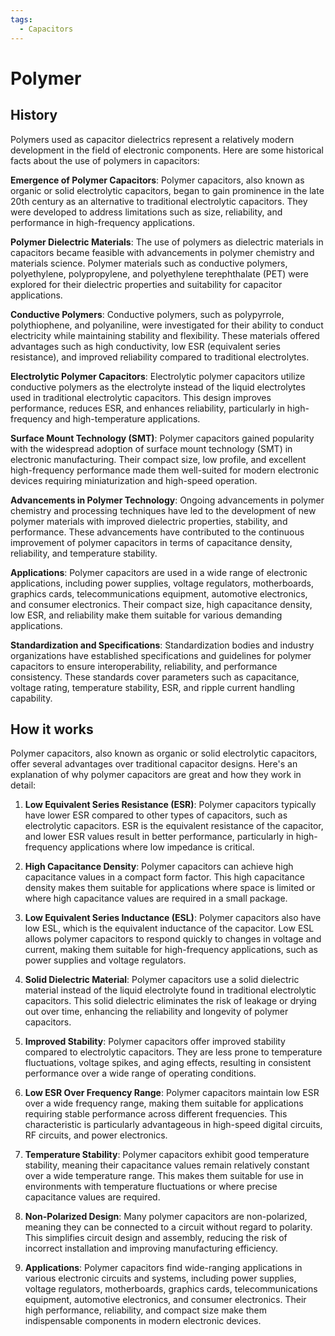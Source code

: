 ```yaml
---
tags:
  - Capacitors
---
```


<head>
    <meta charset="UTF-8">
    <meta name="viewport" content="width=device-width, initial-scale=1.0">
    <meta name="description" content="Welcome to ac-electricity! Here you will learn more about electricity, the different components used to make an electrical circuit as well as their features and use cases.">
    <meta name="keywords" content="alexis carbillet, carbillet, electricity, capacitors, conductors, diodes, electronic, energy source, hardware, home appliances, inductors, insulators, resistors, semi-conductors">
    <meta name="author" content="Alexis Carbillet ">
</head>

# Polymer

## History

Polymers used as capacitor dielectrics represent a relatively modern development in the field of electronic components. Here are some historical facts about the use of polymers in capacitors:

**Emergence of Polymer Capacitors**: Polymer capacitors, also known as organic or solid electrolytic capacitors, began to gain prominence in the late 20th century as an alternative to traditional electrolytic capacitors. They were developed to address limitations such as size, reliability, and performance in high-frequency applications.

**Polymer Dielectric Materials**: The use of polymers as dielectric materials in capacitors became feasible with advancements in polymer chemistry and materials science. Polymer materials such as conductive polymers, polyethylene, polypropylene, and polyethylene terephthalate (PET) were explored for their dielectric properties and suitability for capacitor applications.

**Conductive Polymers**: Conductive polymers, such as polypyrrole, polythiophene, and polyaniline, were investigated for their ability to conduct electricity while maintaining stability and flexibility. These materials offered advantages such as high conductivity, low ESR (equivalent series resistance), and improved reliability compared to traditional electrolytes.

**Electrolytic Polymer Capacitors**: Electrolytic polymer capacitors utilize conductive polymers as the electrolyte instead of the liquid electrolytes used in traditional electrolytic capacitors. This design improves performance, reduces ESR, and enhances reliability, particularly in high-frequency and high-temperature applications.

**Surface Mount Technology (SMT)**: Polymer capacitors gained popularity with the widespread adoption of surface mount technology (SMT) in electronic manufacturing. Their compact size, low profile, and excellent high-frequency performance made them well-suited for modern electronic devices requiring miniaturization and high-speed operation.

**Advancements in Polymer Technology**: Ongoing advancements in polymer chemistry and processing techniques have led to the development of new polymer materials with improved dielectric properties, stability, and performance. These advancements have contributed to the continuous improvement of polymer capacitors in terms of capacitance density, reliability, and temperature stability.

**Applications**: Polymer capacitors are used in a wide range of electronic applications, including power supplies, voltage regulators, motherboards, graphics cards, telecommunications equipment, automotive electronics, and consumer electronics. Their compact size, high capacitance density, low ESR, and reliability make them suitable for various demanding applications.

**Standardization and Specifications**: Standardization bodies and industry organizations have established specifications and guidelines for polymer capacitors to ensure interoperability, reliability, and performance consistency. These standards cover parameters such as capacitance, voltage rating, temperature stability, ESR, and ripple current handling capability.

## How it works

Polymer capacitors, also known as organic or solid electrolytic capacitors, offer several advantages over traditional capacitor designs. Here's an explanation of why polymer capacitors are great and how they work in detail:

1. **Low Equivalent Series Resistance (ESR)**: Polymer capacitors typically have lower ESR compared to other types of capacitors, such as electrolytic capacitors. ESR is the equivalent resistance of the capacitor, and lower ESR values result in better performance, particularly in high-frequency applications where low impedance is critical.

2. **High Capacitance Density**: Polymer capacitors can achieve high capacitance values in a compact form factor. This high capacitance density makes them suitable for applications where space is limited or where high capacitance values are required in a small package.

3. **Low Equivalent Series Inductance (ESL)**: Polymer capacitors also have low ESL, which is the equivalent inductance of the capacitor. Low ESL allows polymer capacitors to respond quickly to changes in voltage and current, making them suitable for high-frequency applications, such as power supplies and voltage regulators.

4. **Solid Dielectric Material**: Polymer capacitors use a solid dielectric material instead of the liquid electrolyte found in traditional electrolytic capacitors. This solid dielectric eliminates the risk of leakage or drying out over time, enhancing the reliability and longevity of polymer capacitors.

5. **Improved Stability**: Polymer capacitors offer improved stability compared to electrolytic capacitors. They are less prone to temperature fluctuations, voltage spikes, and aging effects, resulting in consistent performance over a wide range of operating conditions.

6. **Low ESR Over Frequency Range**: Polymer capacitors maintain low ESR over a wide frequency range, making them suitable for applications requiring stable performance across different frequencies. This characteristic is particularly advantageous in high-speed digital circuits, RF circuits, and power electronics.

7. **Temperature Stability**: Polymer capacitors exhibit good temperature stability, meaning their capacitance values remain relatively constant over a wide temperature range. This makes them suitable for use in environments with temperature fluctuations or where precise capacitance values are required.

8. **Non-Polarized Design**: Many polymer capacitors are non-polarized, meaning they can be connected to a circuit without regard to polarity. This simplifies circuit design and assembly, reducing the risk of incorrect installation and improving manufacturing efficiency.

9. **Applications**: Polymer capacitors find wide-ranging applications in various electronic circuits and systems, including power supplies, voltage regulators, motherboards, graphics cards, telecommunications equipment, automotive electronics, and consumer electronics. Their high performance, reliability, and compact size make them indispensable components in modern electronic devices.
